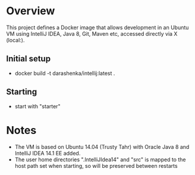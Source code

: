 # Overview

This project defines a Docker image that allows development in an Ubuntu VM using IntelliJ IDEA, Java 8, Git, Maven etc,
accessed directly via X (local:).


## Initial setup

- docker build -t darashenka/intellij:latest .

## Starting

- start with "starter"


# Notes

- The VM is based on Ubuntu 14.04 (Trusty Tahr) with Oracle Java 8 and IntelliJ IDEA 14.1 EE added.
- The user home directories ".IntelliJIdea14" and "src" is mapped to the host path set when starting, so will be preserved between
restarts 

